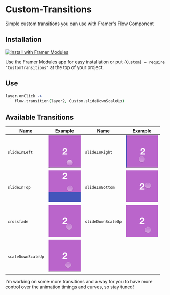# Custom-Transitions
Simple custom transitions you can use with Framer's Flow Component

## Installation

<a href='https://open.framermodules.com/custom-transitions'>
    <img alt='Install with Framer Modules'
    src='https://www.framermodules.com/assets/badge@2x.png' width='160' height='40' />
</a>

Use the Framer Modules app for easy installation or put `{Custom} = require "CustomTransitions"` at the top of your project.

## Use

``` coffeescript
layer.onClick ->
	flow.transition(layer2, Custom.slideDownScaleUp)
```

## Available Transitions

Name | Example | Name | Example
-----| ------- | -----| -------
`slideInLeft` | <img src ="/images/slideInLeft.gif" width="100" /> | `slideInRight` | <img src ="/images/slideInRight.gif" width="100" />
`slideInTop` | <img src ="/images/slideInTop.gif" width="100" /> | `slideInBottom` | <img src ="/images/slideInBottom.gif" width="100" />
`crossfade` | <img src ="/images/crossfade.gif" width="100" /> | `slideDownScaleUp` | <img src ="/images/slideDownScaleUp.gif" width="100" />
`scaleDownScaleUp` | <img src ="/images/scaleDownScaleUp.gif" width="100" /> | |

I'm working on some more transitions and a way for you to have more control over the animation timings and curves, so stay tuned!
